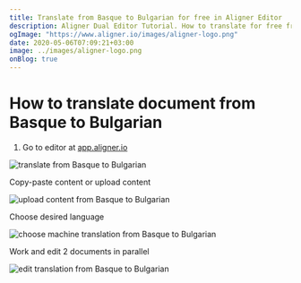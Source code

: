 ```yaml
---
title: Translate from Basque to Bulgarian for free in Aligner Editor
description: Aligner Dual Editor Tutorial. How to translate for free from Basque to Bulgarian. Aligner is multilingual document management platform. 
ogImage: "https://www.aligner.io/images/aligner-logo.png"
date: 2020-05-06T07:09:21+03:00
image: ../images/aligner-logo.png
onBlog: true
---
```


# How to translate document from Basque to Bulgarian

1. Go to editor at [app.aligner.io](https://app.aligner.io "Aligner App web page")

![translate from Basque to Bulgarian](../aligner-blank-editor.png "translate from Basque to Bulgarian")

Copy-paste content or upload content

![upload content from Basque to Bulgarian](../aligner-uploaded-document.png "upload content from Basque to Bulgarian")

Choose desired language

![choose machine translation from Basque to Bulgarian](../aligner-language-dropdown.png "choose machine translation from Basque to Bulgarian")

Work and edit 2 documents in parallel

![edit translation from Basque to Bulgarian](../aligner-double-sitded-editor.png "edit translation from Basque to Bulgarian")

